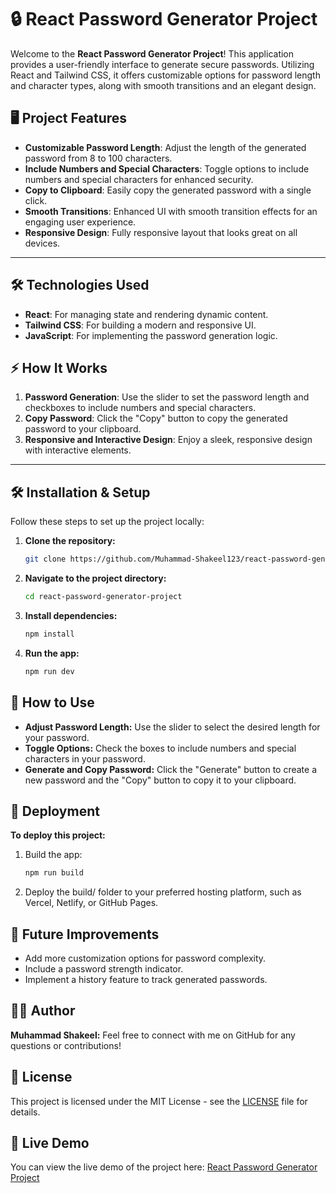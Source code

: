 # 🔒 React Password Generator Project

Welcome to the **React Password Generator Project**! This application provides a user-friendly interface to generate secure passwords. Utilizing React and Tailwind CSS, it offers customizable options for password length and character types, along with smooth transitions and an elegant design.

## 🖥️ Project Features

- **Customizable Password Length**: Adjust the length of the generated password from 8 to 100 characters.
- **Include Numbers and Special Characters**: Toggle options to include numbers and special characters for enhanced security.
- **Copy to Clipboard**: Easily copy the generated password with a single click.
- **Smooth Transitions**: Enhanced UI with smooth transition effects for an engaging user experience.
- **Responsive Design**: Fully responsive layout that looks great on all devices.

---

## 🛠️ Technologies Used

- **React**: For managing state and rendering dynamic content.
- **Tailwind CSS**: For building a modern and responsive UI.
- **JavaScript**: For implementing the password generation logic.

## ⚡ How It Works

1. **Password Generation**: Use the slider to set the password length and checkboxes to include numbers and special characters.
2. **Copy Password**: Click the "Copy" button to copy the generated password to your clipboard.
3. **Responsive and Interactive Design**: Enjoy a sleek, responsive design with interactive elements.

---

## 🛠️ Installation & Setup

Follow these steps to set up the project locally:

1. **Clone the repository:**
   ```bash
   git clone https://github.com/Muhammad-Shakeel123/react-password-generator-project.git
   ```
2. **Navigate to the project directory:**
    ```bash
    cd react-password-generator-project
    ```
3. **Install dependencies:**
    ```bash
    npm install
    ```
4. **Run the app:**
    ```bash
    npm run dev
    ```

## 📝 How to Use
- **Adjust Password Length:** Use the slider to select the desired length for your password.
- **Toggle Options:** Check the boxes to include numbers and special characters in your password.
- **Generate and Copy Password:** Click the "Generate" button to create a new password and the "Copy" button to copy it to your clipboard.

## 🚀 Deployment
**To deploy this project:**

1. Build the app:
    ```bash
    npm run build
    ```
2. Deploy the build/ folder to your preferred hosting platform, such as Vercel, Netlify, or GitHub Pages.

## 🌟 Future Improvements
- Add more customization options for password complexity.
- Include a password strength indicator.
- Implement a history feature to track generated passwords.

## 👨‍💻 Author
**Muhammad Shakeel:**
Feel free to connect with me on GitHub for any questions or contributions!

## 📜 License

This project is licensed under the MIT License - see the [LICENSE](LICENSE) file for details.

## 🚀 Live Demo

You can view the live demo of the project here: [React Password Generator Project]()
